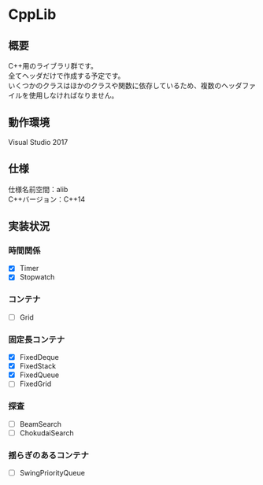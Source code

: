 # CppLib
## 概要
C++用のライブラリ群です。  
全てヘッダだけで作成する予定です。  
いくつかのクラスはほかのクラスや関数に依存しているため、複数のヘッダファイルを使用しなければなりません。  

## 動作環境
Visual Studio 2017  

## 仕様
仕様名前空間：alib  
C++バージョン：C++14  

## 実装状況
### 時間関係
- [x] Timer
- [x] Stopwatch

### コンテナ
- [ ] Grid

### 固定長コンテナ
- [x] FixedDeque
- [x] FixedStack
- [x] FixedQueue
- [ ] FixedGrid

### 探査
- [ ] BeamSearch
- [ ] ChokudaiSearch

### 揺らぎのあるコンテナ
- [ ] SwingPriorityQueue
